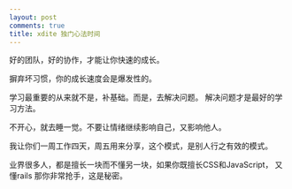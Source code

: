 ```yaml
---
layout: post
comments: true
title: xdite 独门心法时间
---
```


好的团队，好的协作，才能让你快速的成长。

摒弃坏习惯，你的成长速度会是爆发性的。

学习最重要的从来就不是，补基础。而是，去解决问题。 解决问题才是最好的学习方法。

不开心，就去睡一觉。不要让情绪继续影响自己，又影响他人。

我让你们一周工作四天，周五用来分享，这个模式，是别人行之有效的模式。

业界很多人，都是擅长一块而不懂另一块，如果你既擅长CSS和JavaScript， 又懂rails 那你非常抢手，这是秘密。


